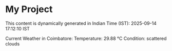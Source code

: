 # My Project

This content is dynamically generated in Indian Time (IST): 2025-09-14 17:12:10 IST


Current Weather in Coimbatore:
Temperature: 29.88 °C
Condition: scattered clouds
